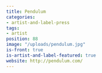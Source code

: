```yaml
---
title: Pendulum
categories:
- artist-and-label-press
tags:
- artist
position: 88
image: "/uploads/pendulum.jpg"
is-front: true
is-artist-and-label-featured: true
website: http://pendulum.com/
---
```


